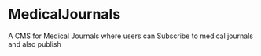 # MedicalJournals
A CMS for Medical Journals where users can Subscribe to medical journals and also publish
